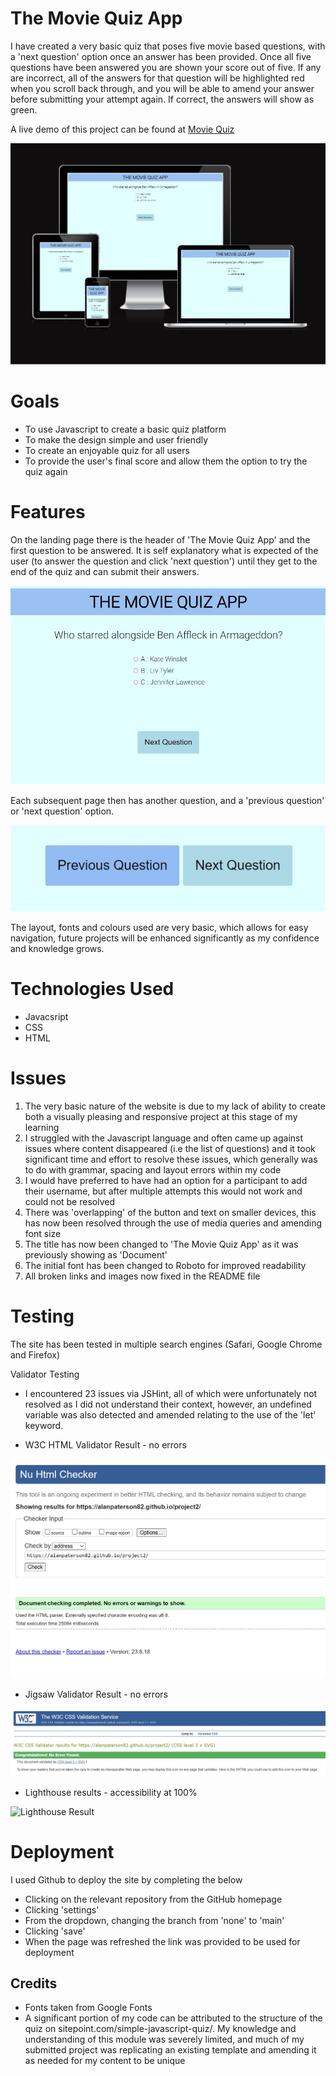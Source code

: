 # The Movie Quiz App

I have created a very basic quiz that poses five movie based questions, with a 'next question' option once an answer has been provided. Once all five questions have been answered you are shown your score out of five. If any are incorrect, all of the answers for that question will be highlighted red when you scroll back through, and you will be able to amend your answer before submitting your attempt again. If correct, the answers will show as green.

A live demo of this project can be found at [Movie Quiz](https://8000-alanpaterson82-project2-jtcw0oskhz.us2.codeanyapp.com/)

![Am I Responsive](assets/images/am-i-responsive.jpg)

# Goals

- To use Javascript to create a basic quiz platform
- To make the design simple and user friendly
- To create an enjoyable quiz for all users
- To provide the user's final score and allow them the option to try the quiz again

# Features

On the landing page there is the header of 'The Movie Quiz App' and the first question to be answered. It is self explanatory what is expected of the user (to answer the question and click 'next question') until they get to the end of the quiz and can submit their answers.

![Landing Page](assets/images/landing-page2.jpg)

Each subsequent page then has another question, and a 'previous question' or 'next question' option.

![Next Question](assets/images/previous-question-next-question.jpg)

The layout, fonts and colours used are very basic, which allows for easy navigation, future projects will be enhanced significantly as my confidence and knowledge grows.

# Technologies Used

- Javacsript
- CSS
- HTML

# Issues

1. The very basic nature of the website is due to my lack of ability to create both a visually pleasing and responsive project at this stage of my learning
2. I struggled with the Javascript language and often came up against issues where content disappeared (i.e the list of questions) and it took significant time and effort to resolve these issues, which generally was to do with grammar, spacing and layout errors within my code
3. I would have preferred to have had an option for a participant to add their username, but after multiple attempts this would not work and could not be resolved
4. There was 'overlapping' of the button and text on smaller devices, this has now been resolved through the use of media queries and amending font size
5. The title has now been changed to 'The Movie Quiz App' as it was previously showing as 'Document'
6. The initial font has been changed to Roboto for improved readability
7. All broken links and images now fixed in the README file

# Testing

The site has been tested in multiple search engines (Safari, Google Chrome and Firefox)

Validator Testing

- I encountered 23 issues via JSHint, all of which were unfortunately not resolved as I did not understand their context, however, an undefined variable was also detected and amended relating to the use of the 'let' keyword.

- W3C HTML Validator Result - no errors

![W3C HTML Validator Result](assets/images/w3c-html-validator-result2.jpg)

- Jigsaw Validator Result - no errors

![Jigsaw Validator Result](assets/images/w3c-jigsaw-validator-result.jpg)

- Lighthouse results - accessibility at 100%

![Lighthouse Result](assets/images/lighthouse-result3.jpg)

# Deployment

I used Github to deploy the site by completing the below

- Clicking on the relevant repository from the GitHub homepage
- Clicking 'settings'
- From the dropdown, changing the branch from 'none' to 'main'
- Clicking 'save'
- When the page was refreshed the link was provided to be used for deployment

## Credits

- Fonts taken from Google Fonts
- A significant portion of my code can be attributed to the structure of the quiz on sitepoint.com/simple-javascript-quiz/. My knowledge and understanding of this module was severely limited, and much of my submitted project was replicating an existing template and amending it as needed for my content to be unique